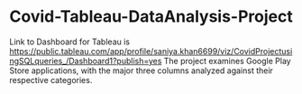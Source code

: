 # Covid-Tableau-DataAnalysis-Project
Link to Dashboard for Tableau is 
https://public.tableau.com/app/profile/saniya.khan6699/viz/CovidProjectusingSQLqueries_/Dashboard1?publish=yes
The project examines Google Play Store applications, with the major three columns analyzed against their respective categories.
